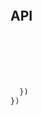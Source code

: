 



```sh
```

## API


```js
```




```js
```













```js
```






```js



  })
})
```


```sh
```






